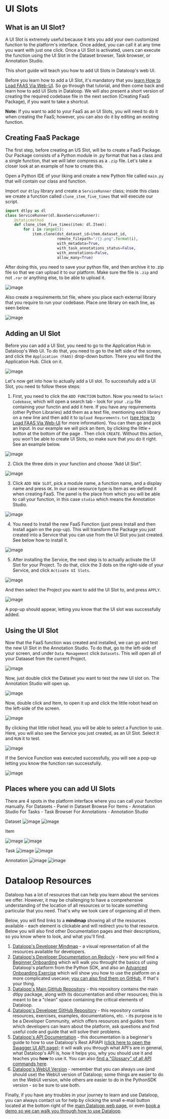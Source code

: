 # UI Slots

## What is an UI Slot?

A UI Slot is extremely useful because it lets you add your own customized function to the platform's interface. Once added, you can call it at any time you want with just one click. Once a UI Slot is activated, users can execute the function using the UI Slot in the Dataset browser, Task browser, or Annotation Studio.

This short guide will teach you how to add UI Slots in Dataloop's web UI.

Before you learn how to add a UI Slot, it's mandatory that you [learn How to Load FAAS Via Web-UI](https://github.com/dataloop-ai-apps/load-faas-via-web-ui). So go through that tutorial, and then come back and learn how to add UI Slots in Dataloop. We will also present a short version of creating the required codebase file in the next section (Creating FaaS Package), if you want to take a shortcut.

**Note:** If you want to add to your FaaS as an UI Slots, you will need to do it when creating the FaaS; however, you can also do it by editing an existing function.

## Creating FaaS Package

The first step, before creating an US Slot, will be to create a FaaS Package. Our Package consists of a Python module in .py format that has a class and a single function, that we will later compress as a `.zip` file. Let's take a closer look at an example of how to create this.

Open a Python IDE of your liking and create a new Python file called `main.py` that will contain our class and function.

Import our `dtlpy` library and create a `ServiceRunner` class; inside this class we create a function called `clone_item_five_times` that will execute our script.
```python
import dtlpy as dl
class ServiceRunner(dl.BaseServiceRunner):
    @staticmethod
    def clone_item_five_times(item: dl.Item):
        for i in range(5):
            item.clone(dst_dataset_id=item.dataset_id,
                       remote_filepath="/{}.png".format(i),
                       with_metadata=True,
                       with_task_annotations_status=False,
                       with_annotations=False,
                       allow_many=True)
```
After doing this, you need to save your python file, and then archive it to .zip file so that we can upload it to our platform. Make sure the file is `.zip` and not `.rar` or anything else, to be able to upload it.

![image](https://user-images.githubusercontent.com/58508793/236432294-24060a78-ad08-49af-8611-a46a2240f31a.png)

Also create a requirements.txt file, where you place each external library that you require to run your codebase. Place one library on each line, as seen below.

![image](https://user-images.githubusercontent.com/58508793/236442993-c8483669-5f22-46a8-ad98-1c612aae18a0.png)


## Adding an UI Slot

Before you can add a UI Slot, you need to go to the Application Hub in Dataloop's Web UI. To do that, you need to go to the left side of the screen, and click the `Application (FAAS)` drop-down button. There you will find the Application Hub. Click on it.

![image](https://user-images.githubusercontent.com/58508793/236271605-68c8bd3e-4dc0-448e-b0b2-05812280c993.png)


Let's now get into how to actually add a UI slot. To successfully add a UI Slot, you need to follow these steps:
1. First, you need to click the `ADD FUNCTION` button. Now you need to `Select Codebase`, which will open a search tab - look for your `.zip` file containing your functin and add it here. If you have any requirements (other Python Libraries) add them as a text file, mentioning each library on a new line and then add it to `Upload Requrements.txt` ([see How to Load FAAS Via Web-UI](https://github.com/dataloop-ai-apps/load-faas-via-web-ui) for more information). You can then go and pick an Input. In our example we will pick an Item, by clicking the little `+` button at the bottom of the page . Then click `CREATE`. Without this action, you won’t be able to create UI Slots, so make sure that you do it right. See an example below.

![image](https://user-images.githubusercontent.com/58508793/236434293-2449597d-46b1-4114-bd51-69571a232cc2.png)

2. Click the three dots in your function and choose “Add UI Slot”.

![image](https://user-images.githubusercontent.com/58508793/236434708-bfc91dd6-d336-495b-b754-831a531c3e98.png)


3. Click `ADD NEW SLOT`, pick a module name, a function name, and a display name and press `OK`. In our case resource type is Item as we defined it when creating FaaS. The panel is the place from which you will be able to call your function, in this case `studio` which means the Annotation Studio.

![image](https://user-images.githubusercontent.com/58508793/236268254-a4ec6c47-2f3b-49a0-a221-65333d040716.png)

4. You need to Install the new FaaS Function (just press Install and then Install again on the pop-up). This will transform the Package you just created into a Service that you can use from the UI Slot you just created. See below how to install it.

![image](https://user-images.githubusercontent.com/58508793/236438676-28e7164d-5d03-430e-a259-c1219fb20242.png)

5. After installing the Service, the next step is to actually activate the UI Slot for your Project. To do that, click the 3 dots on the right-side of your Service, and click `Activate UI Slots`.

![image](https://user-images.githubusercontent.com/58508793/236440962-09135b16-6680-420f-b7c8-a5455aa15c1d.png)

And then select the Project you want to add the UI Slot to, and press `APPLY`.

![image](https://user-images.githubusercontent.com/58508793/236441158-03b83197-bb2e-4864-91c5-c2633d00c490.png)

A pop-up should appear, letting you know that the UI slot was successfully added.

## Using the UI Slot
Now that the FaaS function was created and installed, we can go and test the new UI Slot in the Annotation Studio. To do that, go to the left-side of your screen, and under `Data Management` click `Datasets`. This will open all of your Dataaset from the current Project.

![image](https://user-images.githubusercontent.com/58508793/236439938-1bb2f6a8-e9f6-41f2-af94-e07f795fb537.png)

Now, just double click the Dataset you want to test the new UI slot on. The Annotation Studio will open up.

![image](https://user-images.githubusercontent.com/58508793/236440135-46fe9854-bb3f-4125-93b8-9ba8e814d348.png)

Now, double click and Item, to open it up and click the little robot head on the left-side of the screen.

![image](https://user-images.githubusercontent.com/58508793/236441455-69d60832-5b92-45ed-b2ab-c2cb76458c84.png)


By clicking that little robot head, you will be able to select a Function to use. Here, you will also see the Service you just created, as an UI Slot. Select it and `RUN` it to test.

![image](https://user-images.githubusercontent.com/58508793/236441891-95b8a0f0-60a2-42f0-a1d2-932d785daddd.png)

If the Service Function was executed successfully, you will see a pop-up letting you know the function ran successfully.

![image](https://user-images.githubusercontent.com/58508793/236442677-65add811-9a76-433b-a967-b35977193a8b.png)




## Places where you can add UI Slots
There are 4 spots in the platform interface where you can call your function manually.
For Datasets - Panel in Dataset Browse
For Items - Annotation Studio
For Tasks - Task Browser
For Annotations - Annotation Studio

Dataset
![image](https://user-images.githubusercontent.com/58508793/236268346-c9d98696-d492-4e6c-89e4-520ba05001f1.png)
![image](https://user-images.githubusercontent.com/58508793/236268385-75302228-501a-46be-a0e9-afd51cabe658.png)



Item

![image](https://user-images.githubusercontent.com/58508793/236268444-bf7e22c5-3591-4004-aec1-10ee774970bf.png)
![image](https://user-images.githubusercontent.com/58508793/236268484-817dfb23-9422-4c29-a380-e02f1f578301.png)


Task
![image](https://user-images.githubusercontent.com/58508793/236268543-23eb8c2b-2997-498a-9ce2-d90e5fee1add.png)
![image](https://user-images.githubusercontent.com/58508793/236268585-43258fb6-6751-407f-828f-80cb222f5f00.png)



Annotation
![image](https://user-images.githubusercontent.com/58508793/236268716-7075fc79-d99f-4da6-b77e-ad51be4d3d52.png)
![image](https://user-images.githubusercontent.com/58508793/236268772-f35d6217-3a9a-496f-939a-e3d15b1cbeff.png)


# Dataloop Resources

Dataloop has a lot of resources that can help you learn about the services we offer. However, it may be challenging to have a comprehensive understanding of the location of all resources or to locate something particular that you need. That's why we took care of organising all of them. 

Below, you will find links to a **mindmap** showing all of the resources available - each element is clickable and will redirect you to that resource. Below you will also find other Documentation pages and their descriptions, so you know where to look, and what you'll find.

1. [Dataloop's Developer Mindmap](https://gitmind.com/app/docs/m7u63dss) - a visual representation of all the resources available for developers.
2. [Dataloop's Developer Documentation on Redocly](https://developers.dataloop.ai/tutorials/tutorials/) - here you will find a [Beginner Onboarding](https://developers.dataloop.ai/onboarding/onboarding/) which will walk you throught the basics of using Dataloop's platform from the Python SDK, and also an [Advanced Onboarding Exercise](https://developers.dataloop.ai/onboarding/11_onboarding_exercise/) which will show you how to use the platform on a more complicated usecase; [you can also find them on GitHub](https://github.com/dataloop-ai/dtlpy-documentation), if that's your thing.
3. [Dataloop's Main GitHub Repository](https://github.com/dataloop-ai) - this repository contains the main dtlpy package, along with its documentation and other resources; this is meant to be a "clean" space containing the critical elements of Dataloop.
4. [Dataloop's Developer GitHub Repository](https://github.com/dataloop-ai-apps) - this repository contains resources, exercises, examples, documentations, etc. - its purpose is to be a Developer Community, which offers resources and guides from which developers can learn about the platform, ask questions and find useful code and guide that will solve their problems. 
5. [Dataloop's API Documentation](https://github.com/dataloop-ai-apps/dataloop-api-documentation) - this documentation is a beginner's guide to how to use Dataloop's Rest APIAPI ([click here to open the Swagger UI API page](https://gate.dataloop.ai/api/v1/docs/#/)); it will walk you through what API's are in general, what Dataloop's API is, how it helps you, why you should use it and teaches you **how** to use it. You can also [find a "Glossary" of all API commands here](https://github.com/dataloop-ai-apps/dataloop-api-documentation/blob/main/02_swagger_ui_api_guide.md).
6. [Dataloop's WebUI Version](https://console.dataloop.ai/welcome) - remember that you can always use (and should use) the WebUI version of Dataloop; some things are easier to do on the WebUI version, while others are easier to do in the PythonSDK version - so be sure to use both.

Finally, if you have any troubles in your journey to learn and use Dataloop, you can always contact us for help by clicking the small e-mail button located at the bottom right of the [main Dataloop web page](https://dataloop.ai/), or even [book a demo so we can walk you through how to use Dataloop](https://dataloop.ai/#talkToAnExpert).

